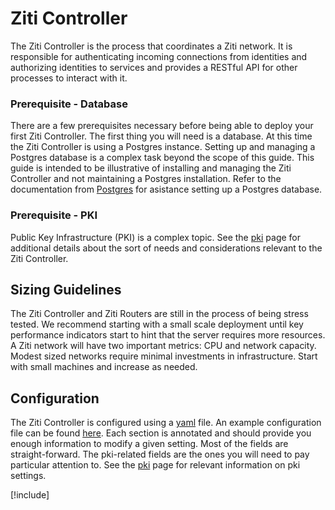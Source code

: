 # Ziti Controller

The Ziti Controller is the process that coordinates a Ziti network. It is responsible for authenticating incoming
connections from identities and authorizing identities to services and provides a RESTful API for other processes to
interact with it.

### Prerequisite - Database

There are a few prerequisites necessary before being able to deploy your first Ziti Controller.  The first thing you will
need is a database. At this time the Ziti Controller is using a Postgres instance. Setting up and managing a Postgres
database is a complex task beyond the scope of this guide. This guide is intended to be illustrative of installing and
managing the Ziti Controller and not maintaining a Postgres installation. Refer to the documentation from
[Postgres](https://www.postgresql.org/docs/) for asistance setting up a Postgres database.

### Prerequisite - PKI

Public Key Infrastructure (PKI) is a complex topic. See the [pki](~/ziti/manage/pki.md) page for additional details about the sort
of needs and considerations relevant to the Ziti Controller.

## Sizing Guidelines

The Ziti Controller and Ziti Routers are still in the process of being stress tested. We recommend starting with a small
scale deployment until key performance indicators start to hint that the server requires more resources. A Ziti network
will have two important metrics: CPU and network capacity.  Modest sized networks require minimal investments in
infrastructure. Start with small machines and increase as needed.

## Configuration

The Ziti Controller is configured using a [yaml](https://yaml.org/) file. An example configuration file can be found
[here](~/ziti/manage/sample-controller-config.yaml). Each section is annotated and should provide you enough
information to modify a given setting. Most of the fields are straight-forward. The pki-related fields are the ones you
will need to pay particular attention to. See the [pki](~/ziti/manage/pki.md) page for relevant information on pki
settings.

[!include[](./logging-snippet.md)]